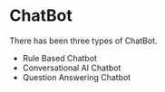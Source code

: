 # ChatBot
There has been three types of ChatBot.
* Rule Based Chatbot
* Conversational AI Chatbot
* Question Answering Chatbot

